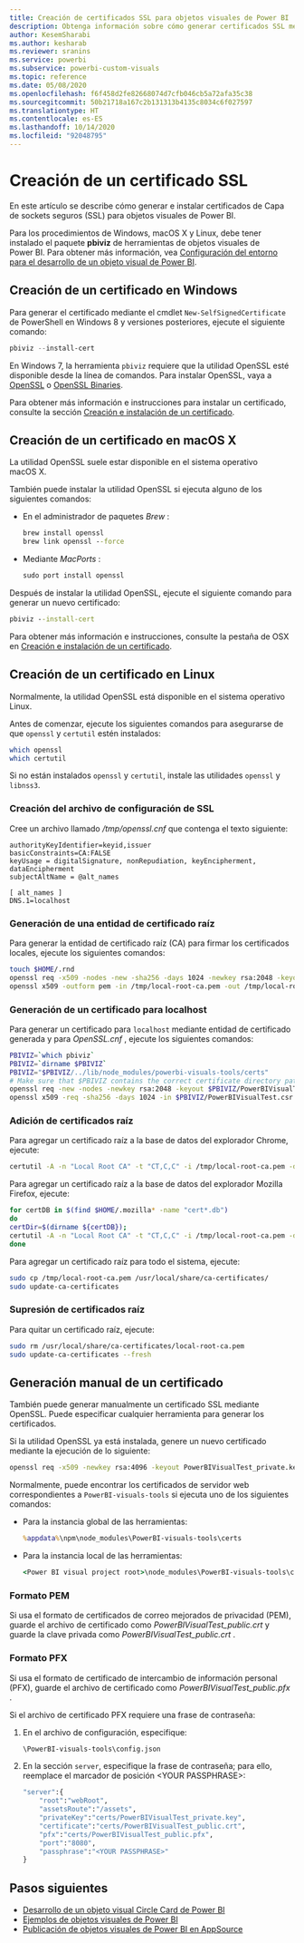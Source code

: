 ```yaml
---
title: Creación de certificados SSL para objetos visuales de Power BI
description: Obtenga información sobre cómo generar certificados SSL mediante herramientas de objetos visuales de Power BI en Windows, Mac o Linux, o manualmente.
author: KesemSharabi
ms.author: kesharab
ms.reviewer: sranins
ms.service: powerbi
ms.subservice: powerbi-custom-visuals
ms.topic: reference
ms.date: 05/08/2020
ms.openlocfilehash: f6f458d2fe82668074d7cfb046cb5a72afa35c38
ms.sourcegitcommit: 50b21718a167c2b131313b4135c8034c6f027597
ms.translationtype: HT
ms.contentlocale: es-ES
ms.lasthandoff: 10/14/2020
ms.locfileid: "92048795"
---
```

# <a name="create-an-ssl-certificate"></a>Creación de un certificado SSL

En este artículo se describe cómo generar e instalar certificados de Capa de sockets seguros (SSL) para objetos visuales de Power BI.

Para los procedimientos de Windows, macOS X y Linux, debe tener instalado el paquete **pbiviz** de herramientas de objetos visuales de Power BI. Para obtener más información, vea [Configuración del entorno para el desarrollo de un objeto visual de Power BI](./environment-setup.md). 

## <a name="create-a-certificate-on-windows"></a>Creación de un certificado en Windows

Para generar el certificado mediante el cmdlet `New-SelfSignedCertificate` de PowerShell en Windows 8 y versiones posteriores, ejecute el siguiente comando:

```powershell
pbiviz --install-cert
```

En Windows 7, la herramienta `pbiviz` requiere que la utilidad OpenSSL esté disponible desde la línea de comandos. Para instalar OpenSSL, vaya a [OpenSSL](https://www.openssl.org) o [OpenSSL Binaries](https://wiki.openssl.org/index.php/Binaries).

Para obtener más información e instrucciones para instalar un certificado, consulte la sección [Creación e instalación de un certificado](./environment-setup.md#create-and-install-a-certificate).

## <a name="create-a-certificate-on-macos-x"></a>Creación de un certificado en macOS X

La utilidad OpenSSL suele estar disponible en el sistema operativo macOS X.

También puede instalar la utilidad OpenSSL si ejecuta alguno de los siguientes comandos:

- En el administrador de paquetes *Brew* :
  
  ```cmd
  brew install openssl
  brew link openssl --force
  ```

- Mediante *MacPorts* :
  
  ```cmd
  sudo port install openssl
  ```

Después de instalar la utilidad OpenSSL, ejecute el siguiente comando para generar un nuevo certificado:

```cmd
pbiviz --install-cert
```

Para obtener más información e instrucciones, consulte la pestaña de OSX en [Creación e instalación de un certificado](./environment-setup.md#create-and-install-a-certificate).

## <a name="create-a-certificate-on-linux"></a>Creación de un certificado en Linux

Normalmente, la utilidad OpenSSL está disponible en el sistema operativo Linux.

Antes de comenzar, ejecute los siguientes comandos para asegurarse de que `openssl` y `certutil` estén instalados:

```sh
which openssl
which certutil
```

Si no están instalados `openssl` y `certutil`, instale las utilidades `openssl` y `libnss3`.

### <a name="create-the-ssl-configuration-file"></a>Creación del archivo de configuración de SSL

Cree un archivo llamado */tmp/openssl.cnf* que contenga el texto siguiente:

```
authorityKeyIdentifier=keyid,issuer
basicConstraints=CA:FALSE
keyUsage = digitalSignature, nonRepudiation, keyEncipherment, dataEncipherment
subjectAltName = @alt_names

[ alt_names ]
DNS.1=localhost
```

### <a name="generate-root-certificate-authority"></a>Generación de una entidad de certificado raíz

Para generar la entidad de certificado raíz (CA) para firmar los certificados locales, ejecute los siguientes comandos:

```sh
touch $HOME/.rnd
openssl req -x509 -nodes -new -sha256 -days 1024 -newkey rsa:2048 -keyout /tmp/local-root-ca.key -out /tmp/local-root-ca.pem -subj "/C=US/CN=Local Root CA/O=Local Root CA"
openssl x509 -outform pem -in /tmp/local-root-ca.pem -out /tmp/local-root-ca.crt
```

### <a name="generate-a-certificate-for-localhost"></a>Generación de un certificado para localhost 

Para generar un certificado para `localhost` mediante entidad de certificado generada y para *OpenSSL.cnf* , ejecute los siguientes comandos:

```sh
PBIVIZ=`which pbiviz`
PBIVIZ=`dirname $PBIVIZ`
PBIVIZ="$PBIVIZ/../lib/node_modules/powerbi-visuals-tools/certs"
# Make sure that $PBIVIZ contains the correct certificate directory path. ls $PBIVIZ should list 'blank' file.
openssl req -new -nodes -newkey rsa:2048 -keyout $PBIVIZ/PowerBIVisualTest_private.key -out $PBIVIZ/PowerBIVisualTest.csr -subj "/C=US/O=PowerBI Visuals/CN=localhost"
openssl x509 -req -sha256 -days 1024 -in $PBIVIZ/PowerBIVisualTest.csr -CA /tmp/local-root-ca.pem -CAkey /tmp/local-root-ca.key -CAcreateserial -extfile /tmp/openssl.cnf -out $PBIVIZ/PowerBIVisualTest_public.crt
```

### <a name="add-root-certificates"></a>Adición de certificados raíz

Para agregar un certificado raíz a la base de datos del explorador Chrome, ejecute:

```sh
certutil -A -n "Local Root CA" -t "CT,C,C" -i /tmp/local-root-ca.pem -d sql:$HOME/.pki/nssdb
```

Para agregar un certificado raíz a la base de datos del explorador Mozilla Firefox, ejecute:

```sh
for certDB in $(find $HOME/.mozilla* -name "cert*.db")
do
certDir=$(dirname ${certDB});
certutil -A -n "Local Root CA" -t "CT,C,C" -i /tmp/local-root-ca.pem -d sql:${certDir}
done
```

Para agregar un certificado raíz para todo el sistema, ejecute:

```sh
sudo cp /tmp/local-root-ca.pem /usr/local/share/ca-certificates/
sudo update-ca-certificates
```

### <a name="remove-root-certificates"></a>Supresión de certificados raíz

Para quitar un certificado raíz, ejecute:

```sh
sudo rm /usr/local/share/ca-certificates/local-root-ca.pem
sudo update-ca-certificates --fresh
```

## <a name="generate-a-certificate-manually"></a>Generación manual de un certificado

También puede generar manualmente un certificado SSL mediante OpenSSL. Puede especificar cualquier herramienta para generar los certificados.

Si la utilidad OpenSSL ya está instalada, genere un nuevo certificado mediante la ejecución de lo siguiente:

```cmd
openssl req -x509 -newkey rsa:4096 -keyout PowerBIVisualTest_private.key -out PowerBIVisualTest_public.crt -days 365
```

Normalmente, puede encontrar los certificados de servidor web correspondientes a `PowerBI-visuals-tools` si ejecuta uno de los siguientes comandos:

- Para la instancia global de las herramientas:
  
  ```cmd
  %appdata%\npm\node_modules\PowerBI-visuals-tools\certs
  ```

- Para la instancia local de las herramientas:
  
  ```cmd
  <Power BI visual project root>\node_modules\PowerBI-visuals-tools\certs
  ```

### <a name="pem-format"></a>Formato PEM

Si usa el formato de certificados de correo mejorados de privacidad (PEM), guarde el archivo de certificado como *PowerBIVisualTest_public.crt* y guarde la clave privada como *PowerBIVisualTest_public.crt* .

### <a name="pfx-format"></a>Formato PFX

Si usa el formato de certificado de intercambio de información personal (PFX), guarde el archivo de certificado como *PowerBIVisualTest_public.pfx* .

Si el archivo de certificado PFX requiere una frase de contraseña:

1. En el archivo de configuración, especifique:
   
   ```cmd
   \PowerBI-visuals-tools\config.json
   ```
   
1. En la sección `server`, especifique la frase de contraseña; para ello, reemplace el marcador de posición \<YOUR PASSPHRASE>:

    ```cmd
    "server":{
        "root":"webRoot",
        "assetsRoute":"/assets",
        "privateKey":"certs/PowerBIVisualTest_private.key",
        "certificate":"certs/PowerBIVisualTest_public.crt",
        "pfx":"certs/PowerBIVisualTest_public.pfx",
        "port":"8080",
        "passphrase":"<YOUR PASSPHRASE>"
    }
    ```

## <a name="next-steps"></a>Pasos siguientes
- [Desarrollo de un objeto visual Circle Card de Power BI](develop-circle-card.md)
- [Ejemplos de objetos visuales de Power BI](samples.md)
- [Publicación de objetos visuales de Power BI en AppSource](office-store.md)